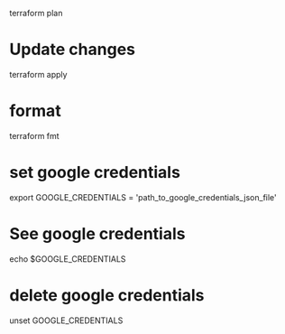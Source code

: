 terraform plan
# Update changes
terraform apply
# format
terraform fmt

# set google credentials
export GOOGLE_CREDENTIALS = 'path_to_google_credentials_json_file'

# See google credentials
echo $GOOGLE_CREDENTIALS

# delete google credentials
unset GOOGLE_CREDENTIALS
